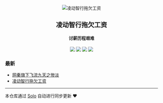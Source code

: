 <p align="center"><img alt="凌动智行拖欠工资" src="https://static.b3log.org/images/brand/solo-32.png"></p><h2 align="center">
凌动智行拖欠工资
</h2>

<h4 align="center">讨薪历程艰难</h4>
<p align="center"><a title="凌动智行拖欠工资" target="_blank" href="https://github.com/lkmforward/solo-blog"><img src="https://img.shields.io/github/last-commit/lkmforward/solo-blog.svg?style=flat-square&color=FF9900"></a>
<a title="GitHub repo size in bytes" target="_blank" href="https://github.com/lkmforward/solo-blog"><img src="https://img.shields.io/github/repo-size/lkmforward/solo-blog.svg?style=flat-square"></a>
<a title="Solo Version" target="_blank" href="https://github.com/b3log/solo/releases"><img src="https://img.shields.io/badge/solo-3.6.6-f1e05a.svg?style=flat-square&color=blueviolet"></a>
<a title="Hits" target="_blank" href="https://github.com/b3log/hits"><img src="https://hits.b3log.org/lkmforward/solo-blog.svg"></a></p>

### 最新

* [网秦旗下飞流九天之惨淡](https://www.lkmotion.cn/articles/2019/10/30/1572405405398.html)
* [凌动智行拖欠工资](https://www.lkmotion.cn/articles/2019/10/29/1572345892814.html)



---

本仓库通过 [Solo](https://github.com/b3log/solo) 自动进行同步更新 ❤️ 